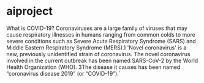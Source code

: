 # aiproject

What is COVID-19?
Coronaviruses are a large family of viruses that may cause respiratory illnesses in humans ranging from common colds to more severe conditions such as Severe Acute Respiratory Syndrome (SARS) and Middle Eastern Respiratory Syndrome (MERS).1 'Novel coronavirus' is a new, previously unidentified strain of coronavirus. The novel coronavirus involved in the current outbreak has been named SARS-CoV-2 by the World Health Organization (WHO). 3The disease it causes has been named “coronavirus disease 2019” (or “COVID-19”).`
 
 

